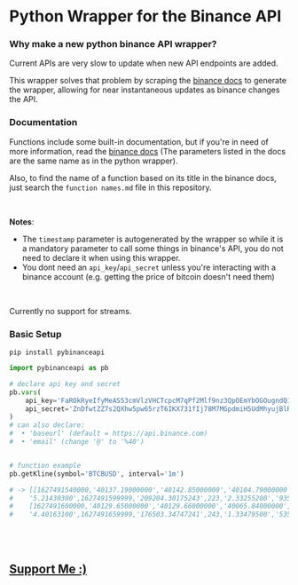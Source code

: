 # Python Wrapper for the Binance API

### Why make a new python binance API wrapper?

Current APIs are very slow to update when new API endpoints are added.

This wrapper solves that problem by scraping the [binance docs](https://binance-docs.github.io/apidocs/spot/en/#change-log) to generate the wrapper, allowing for near instantaneous updates as binance changes the API.

### Documentation

Functions include some built-in documentation, but if you're in need of more information, read the [binance docs](https://binance-docs.github.io/apidocs/spot/en/#change-log) (The parameters listed in the docs are the same name as in the python wrapper).

Also, to find the name of a function based on its title in the binance docs, just search the `function names.md` file in this repository.

<br>

**Notes**:
- The `timestamp` parameter is autogenerated by the wrapper so while it is a mandatory parameter to call some things in binance's API, you do not need to declare it when using this wrapper.
- You dont need an `api_key`/`api_secret` unless you're interacting with a binance account (e.g. getting the price of bitcoin doesn't need them)

<br>

Currently no support for streams.

### Basic Setup

```shell
pip install pybinanceapi
```

```py
import pybinanceapi as pb

# declare api key and secret
pb.vars(
    api_key='FaROkRyeIfyMeAS53cmVlzVHCTcpcM7qPf2Mlf9nz3QpOEmYbOGOugndQ11pyX8D', 
    api_secret='ZnDfwtZZ7s2QXhw5pw65rzT6IKX731fIj78M7MGpdmiH5UdMhyujBlRxBqZldDFm'
)
# can also declare:
#  • 'baseurl' (default = https://api.binance.com)
#  • 'email' (change '@' to '%40')


# function example
pb.getKline(symbol='BTCBUSD', interval='1m')

# -> [[1627491540000,'40137.19000000','40142.85000000','40104.79000000','40129.66000000',
#    '5.21430300',1627491599999,'209204.30175243',223,'2.33255200','93581.43908787','0'],
#    [1627491600000,'40129.65000000','40129.66000000','40065.84000000','40067.32000000',
#    '4.40163100',1627491659999,'176503.34747241',243,'1.33479500','53523.47926157','0'], ..etc

```

<br>

<br>

## [Support Me :)](https://nogira.github.io/generate/donate.html)
